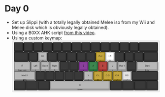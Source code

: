 # Day 0

- Set up Slippi (with a totally legally obtained Melee iso from my Wii and
  Melee disk which is obviously legally obtained).
- Using a B0XX AHK script [from this video](https://youtu.be/-iHZ0jzhpL0).
- Using a custom keymap:
  ![](b0xx-keyboard.png)
